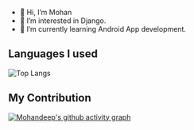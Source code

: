- 👋 Hi, I’m Mohan
- 👀 I’m interested in Django.
- 🌱 I’m currently learning Android App development.


<!---
mohandeep2002/mohandeep2002 is a ✨ special ✨ repository because its `README.md` (this file) appears on your GitHub profile.
You can click the Preview link to take a look at your changes.
--->





## Languages I used

![Top Langs](https://github-readme-stats.vercel.app/api/top-langs/?username=mohandeep2002&theme=tokyonight&langs_count=20)


## My Contribution

[![Mohandeep's github activity graph](https://activity-graph.herokuapp.com/graph?username=mohandeep2002&theme=react-dark)](https://github.com/mohandeep2002/github-readme-activity-graph)
